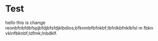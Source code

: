# Test
hello this is change
reonbfnbfdbfspjbfdjbfsfdjklbdios;bfknmbfbfnkbf;lbfnlkbfnklbfsl m
fbkn vklnfbknbf;ldfmk;lnbdklf.
